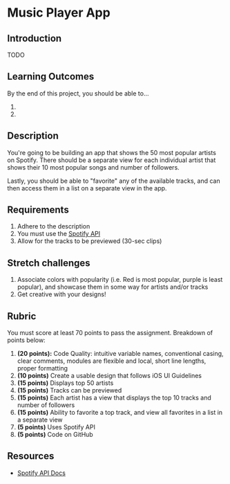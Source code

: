 # Music Player App

## Introduction

TODO

## Learning Outcomes

By the end of this project, you should be able to...

1.
1.


## Description

You're going to be building an app that shows the 50 most popular artists on Spotify. There should be a separate view for each individual artist that shows their 10 most popular songs and number of followers.

Lastly, you should be able to "favorite" any of the available tracks, and can then access them in a list on a separate view in the app.

## Requirements

1. Adhere to the description
1. You must use the [Spotify API](https://developer.spotify.com/documentation/web-api/)
1. Allow for the tracks to be previewed (30-sec clips)

## Stretch challenges

1. Associate colors with popularity (i.e. Red is most popular, purple is least popular), and showcase them in some way for artists and/or tracks
1. Get creative with your designs!

## Rubric

You must score at least 70 points to pass the assignment. Breakdown of points below:

1. **(20 points):** Code Quality: intuitive variable names, conventional casing, clear comments, modules are flexible and local, short line lengths, proper formatting
1. **(10 points)** Create a usable design that follows iOS UI Guidelines
1. **(15 points)** Displays top 50 artists
1. **(15 points)** Tracks can be previewed
1. **(15 points)** Each artist has a view that displays the top 10 tracks and number of followers
1. **(15 points)** Ability to favorite a top track, and view all favorites in a list in a separate view
1. **(5 points)** Uses Spotify API
1. **(5 points)** Code on GitHub

## Resources
- [Spotify API Docs](https://developer.spotify.com/documentation/web-api/)
